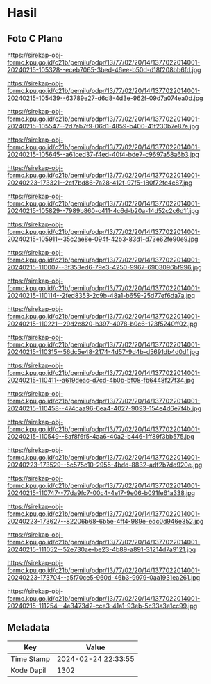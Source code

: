 # Hasil

## Foto C Plano

https://sirekap-obj-formc.kpu.go.id/c21b/pemilu/pdpr/13/77/02/20/14/1377022014001-20240215-105328--eceb7065-3bed-46ee-b50d-d18f208bb6fd.jpg

https://sirekap-obj-formc.kpu.go.id/c21b/pemilu/pdpr/13/77/02/20/14/1377022014001-20240215-105439--63789e27-d6d8-4d3e-962f-09d7a074ea0d.jpg

https://sirekap-obj-formc.kpu.go.id/c21b/pemilu/pdpr/13/77/02/20/14/1377022014001-20240215-105547--2d7ab7f9-06d1-4859-b400-41f230b7e87e.jpg

https://sirekap-obj-formc.kpu.go.id/c21b/pemilu/pdpr/13/77/02/20/14/1377022014001-20240215-105645--a61ced37-f4ed-40f4-bde7-c9697a58a6b3.jpg

https://sirekap-obj-formc.kpu.go.id/c21b/pemilu/pdpr/13/77/02/20/14/1377022014001-20240223-173321--2cf7bd86-7a28-412f-97f5-180f72fc4c87.jpg

https://sirekap-obj-formc.kpu.go.id/c21b/pemilu/pdpr/13/77/02/20/14/1377022014001-20240215-105829--7989b860-c411-4c6d-b20a-14d52c2c6d1f.jpg

https://sirekap-obj-formc.kpu.go.id/c21b/pemilu/pdpr/13/77/02/20/14/1377022014001-20240215-105911--35c2ae8e-094f-42b3-83d1-d73e62fe90e9.jpg

https://sirekap-obj-formc.kpu.go.id/c21b/pemilu/pdpr/13/77/02/20/14/1377022014001-20240215-110007--3f353ed6-79e3-4250-9967-6903096bf996.jpg

https://sirekap-obj-formc.kpu.go.id/c21b/pemilu/pdpr/13/77/02/20/14/1377022014001-20240215-110114--2fed8353-2c9b-48a1-b659-25d77ef6da7a.jpg

https://sirekap-obj-formc.kpu.go.id/c21b/pemilu/pdpr/13/77/02/20/14/1377022014001-20240215-110221--29d2c820-b397-4078-b0c6-123f5240ff02.jpg

https://sirekap-obj-formc.kpu.go.id/c21b/pemilu/pdpr/13/77/02/20/14/1377022014001-20240215-110315--56dc5e48-2174-4d57-9d4b-d5691db4d0df.jpg

https://sirekap-obj-formc.kpu.go.id/c21b/pemilu/pdpr/13/77/02/20/14/1377022014001-20240215-110411--a619deac-d7cd-4b0b-bf08-fb6448f27f34.jpg

https://sirekap-obj-formc.kpu.go.id/c21b/pemilu/pdpr/13/77/02/20/14/1377022014001-20240215-110458--474caa96-6ea4-4027-9093-154e4d6e7f4b.jpg

https://sirekap-obj-formc.kpu.go.id/c21b/pemilu/pdpr/13/77/02/20/14/1377022014001-20240215-110549--8af8f6f5-4aa6-40a2-b446-1ff89f3bb575.jpg

https://sirekap-obj-formc.kpu.go.id/c21b/pemilu/pdpr/13/77/02/20/14/1377022014001-20240223-173529--5c575c10-2955-4bdd-8832-adf2b7dd920e.jpg

https://sirekap-obj-formc.kpu.go.id/c21b/pemilu/pdpr/13/77/02/20/14/1377022014001-20240215-110747--77da9fc7-00c4-4e17-9e06-b091fe61a338.jpg

https://sirekap-obj-formc.kpu.go.id/c21b/pemilu/pdpr/13/77/02/20/14/1377022014001-20240223-173627--82206b68-6b5e-4ff4-989e-edc0d946e352.jpg

https://sirekap-obj-formc.kpu.go.id/c21b/pemilu/pdpr/13/77/02/20/14/1377022014001-20240215-111052--52e730ae-be23-4b89-a891-31214d7a9121.jpg

https://sirekap-obj-formc.kpu.go.id/c21b/pemilu/pdpr/13/77/02/20/14/1377022014001-20240223-173704--a5f70ce5-960d-46b3-9979-0aa1931ea261.jpg

https://sirekap-obj-formc.kpu.go.id/c21b/pemilu/pdpr/13/77/02/20/14/1377022014001-20240215-111254--4e3473d2-cce3-41a1-93eb-5c33a3e1cc99.jpg


## Metadata

| Key        | Value               |
| ---------- | ------------------- |
| Time Stamp | 2024-02-24 22:33:55 |
| Kode Dapil | 1302                |




